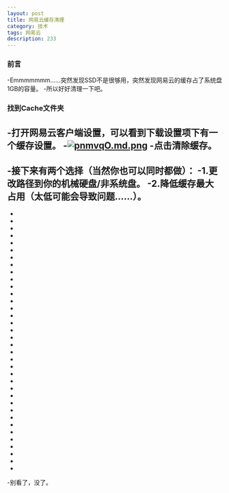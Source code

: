 ```yaml
---
layout: post
title: 网易云缓存清理
category: 技术
tags: 网易云
description: 233
---
```


### 前言

-Emmmmmmm......突然发现SSD不是很够用，突然发现网易云的缓存占了系统盘1GB的容量。
-所以好好清理一下吧。

### 找到Cache文件夹
-打开网易云客户端设置，可以看到下载设置项下有一个缓存设置。
-[![pnmvqO.md.png](https://s1.ax1x.com/2018/01/08/pnmvqO.md.png)](https://imgchr.com/i/pnmvqO)
-点击清除缓存。
-
-接下来有两个选择（当然你也可以同时都做）：
-1.更改路径到你的机械硬盘/非系统盘。
-2.降低缓存最大占用（太低可能会导致问题......）。
-
-
-
-
-
-
-
-
-
-
-
-
-
-
-
-
-
-
-
-
-
-
-
-
-
-
-
-
-
-
-
-
-
-
-
-
-
-别看了，没了。



